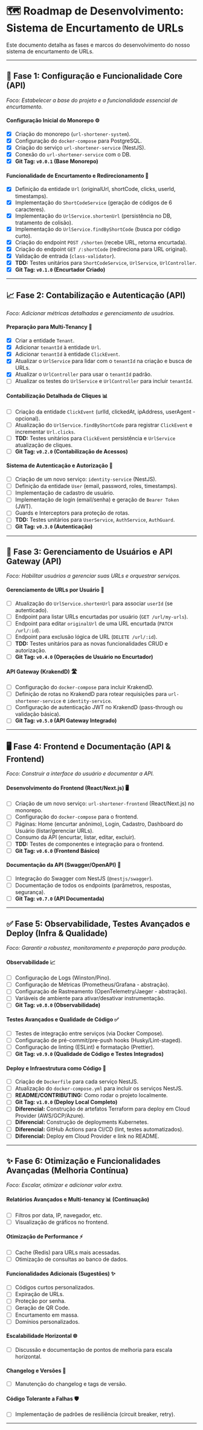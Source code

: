 # 🗺️ Roadmap de Desenvolvimento: Sistema de Encurtamento de URLs

Este documento detalha as fases e marcos do desenvolvimento do nosso sistema de encurtamento de URLs.

---

## 🚀 **Fase 1: Configuração e Funcionalidade Core (API)**
*Foco: Estabelecer a base do projeto e a funcionalidade essencial de encurtamento.*

#### **Configuração Inicial do Monorepo** ⚙️
- [x] Criação do monorepo (`url-shortener-system`).
- [x] Configuração do `docker-compose` para PostgreSQL.
- [x] Criação do serviço `url-shortener-service` (NestJS).
- [x] Conexão do `url-shortener-service` com o DB.
- [x] **Git Tag: `v0.0.1` (Base Monorepo)**

#### **Funcionalidade de Encurtamento e Redirecionamento** 🔗
- [x] Definição da entidade `Url` (originalUrl, shortCode, clicks, userId, timestamps).
- [x] Implementação do `ShortCodeService` (geração de códigos de 6 caracteres).
- [x] Implementação do `UrlService.shortenUrl` (persistência no DB, tratamento de colisão).
- [x] Implementação do `UrlService.findByShortCode` (busca por código curto).
- [x] Criação do endpoint `POST /shorten` (recebe URL, retorna encurtada).
- [x] Criação do endpoint `GET /:shortCode` (redireciona para URL original).
- [x] Validação de entrada (`class-validator`).
- [x] **TDD:** Testes unitários para `ShortCodeService`, `UrlService`, `UrlController`.
- [x] **Git Tag: `v0.1.0` (Encurtador Criado)**

---

## 📈 **Fase 2: Contabilização e Autenticação (API)**
*Foco: Adicionar métricas detalhadas e gerenciamento de usuários.*

#### **Preparação para Multi-Tenancy** 🏢
- [x] Criar a entidade `Tenant`.
- [x] Adicionar `tenantId` à entidade `Url`.
- [x] Adicionar `tenantId` à entidade `ClickEvent`.
- [x] Atualizar o `UrlService` para lidar com o `tenantId` na criação e busca de URLs.
- [x] Atualizar o `UrlController` para usar o `tenantId` padrão.
- [ ] Atualizar os testes do `UrlService` e `UrlController` para incluir `tenantId`.

#### **Contabilização Detalhada de Cliques** 📊
- [ ] Criação da entidade `ClickEvent` (urlId, clickedAt, ipAddress, userAgent - opcional).
- [ ] Atualização do `UrlService.findByShortCode` para registrar `ClickEvent` e incrementar `Url.clicks`.
- [ ] **TDD:** Testes unitários para `ClickEvent` persistência e `UrlService` atualização de cliques.
- [ ] **Git Tag: `v0.2.0` (Contabilização de Acessos)**

#### **Sistema de Autenticação e Autorização** 🔐
- [ ] Criação de um novo serviço: `identity-service` (NestJS).
- [ ] Definição da entidade `User` (email, password, roles, timestamps).
- [ ] Implementação de cadastro de usuário.
- [ ] Implementação de login (email/senha) e geração de `Bearer Token` (JWT).
- [ ] Guards e Interceptors para proteção de rotas.
- [ ] **TDD:** Testes unitários para `UserService`, `AuthService`, `AuthGuard`.
- [ ] **Git Tag: `v0.3.0` (Autenticação)**

---

## 📝 **Fase 3: Gerenciamento de Usuários e API Gateway (API)**
*Foco: Habilitar usuários a gerenciar suas URLs e orquestrar serviços.*

#### **Gerenciamento de URLs por Usuário** 📝
- [ ] Atualização do `UrlService.shortenUrl` para associar `userId` (se autenticado).
- [ ] Endpoint para listar URLs encurtadas por usuário (`GET /url/my-urls`).
- [ ] Endpoint para editar `originalUrl` de uma URL encurtada (`PATCH /url/:id`).
- [ ] Endpoint para exclusão lógica de URL (`DELETE /url/:id`).
- [ ] **TDD:** Testes unitários para as novas funcionalidades CRUD e autorização.
- [ ] **Git Tag: `v0.4.0` (Operações de Usuário no Encurtador)**

#### **API Gateway (KrakendD)** 🛣️
- [ ] Configuração do `docker-compose` para incluir KrakendD.
- [ ] Definição de rotas no KrakendD para rotear requisições para `url-shortener-service` e `identity-service`.
- [ ] Configuração de autenticação JWT no KrakendD (pass-through ou validação básica).
- [ ] **Git Tag: `v0.5.0` (API Gateway Integrado)**

---

## 🖥️ **Fase 4: Frontend e Documentação (API & Frontend)**
*Foco: Construir a interface do usuário e documentar a API.*

#### **Desenvolvimento do Frontend (React/Next.js)** 🖥️
- [ ] Criação de um novo serviço: `url-shortener-frontend` (React/Next.js) no monorepo.
- [ ] Configuração do `docker-compose` para o frontend.
- [ ] Páginas: Home (encurtar anônimo), Login, Cadastro, Dashboard do Usuário (listar/gerenciar URLs).
- [ ] Consumo da API (encurtar, listar, editar, excluir).
- [ ] **TDD:** Testes de componentes e integração para o frontend.
- [ ] **Git Tag: `v0.6.0` (Frontend Básico)**

#### **Documentação da API (Swagger/OpenAPI)** 📄
- [ ] Integração do Swagger com NestJS (`@nestjs/swagger`).
- [ ] Documentação de todos os endpoints (parâmetros, respostas, segurança).
- [ ] **Git Tag: `v0.7.0` (API Documentada)**

---

## ✅ **Fase 5: Observabilidade, Testes Avançados e Deploy (Infra & Qualidade)**
*Foco: Garantir a robustez, monitoramento e preparação para produção.*

#### **Observabilidade** 📈
- [ ] Configuração de Logs (Winston/Pino).
- [ ] Configuração de Métricas (Prometheus/Grafana - abstração).
- [ ] Configuração de Rastreamento (OpenTelemetry/Jaeger - abstração).
- [ ] Variáveis de ambiente para ativar/desativar instrumentação.
- [ ] **Git Tag: `v0.8.0` (Observabilidade)**

#### **Testes Avançados e Qualidade de Código** ✅
- [ ] Testes de integração entre serviços (via Docker Compose).
- [ ] Configuração de pré-commit/pre-push hooks (Husky/Lint-staged).
- [ ] Configuração de linting (ESLint) e formatação (Prettier).
- [ ] **Git Tag: `v0.9.0` (Qualidade de Código e Testes Integrados)**

#### **Deploy e Infraestrutura como Código** 🚀
- [ ] Criação de `Dockerfile` para cada serviço NestJS.
- [ ] Atualização do `docker-compose.yml` para incluir os serviços NestJS.
- [ ] **README/CONTRIBUTING:** Como rodar o projeto localmente.
- [ ] **Git Tag: `v1.0.0` (Deploy Local Completo)**
- [ ] **Diferencial:** Construção de artefatos Terraform para deploy em Cloud Provider (AWS/GCP/Azure).
- [ ] **Diferencial:** Construção de deployments Kubernetes.
- [ ] **Diferencial:** GitHub Actions para CI/CD (lint, testes automatizados).
- [ ] **Diferencial:** Deploy em Cloud Provider e link no README.

---

## ✨ **Fase 6: Otimização e Funcionalidades Avançadas (Melhoria Contínua)**
*Foco: Escalar, otimizar e adicionar valor extra.*

#### **Relatórios Avançados e Multi-tenancy** 📊 (Continuação)
- [ ] Filtros por data, IP, navegador, etc.
- [ ] Visualização de gráficos no frontend.

#### **Otimização de Performance** ⚡
- [ ] Cache (Redis) para URLs mais acessadas.
- [ ] Otimização de consultas ao banco de dados.

#### **Funcionalidades Adicionais (Sugestões)** ✨
- [ ] Códigos curtos personalizados.
- [ ] Expiração de URLs.
- [ ] Proteção por senha.
- [ ] Geração de QR Code.
- [ ] Encurtamento em massa.
- [ ] Domínios personalizados.

#### **Escalabilidade Horizontal** 🌐
- [ ] Discussão e documentação de pontos de melhoria para escala horizontal.

#### **Changelog e Versões** 📝
- [ ] Manutenção do changelog e tags de versão.

#### **Código Tolerante a Falhas** 🛡️
- [ ] Implementação de padrões de resiliência (circuit breaker, retry).

---
